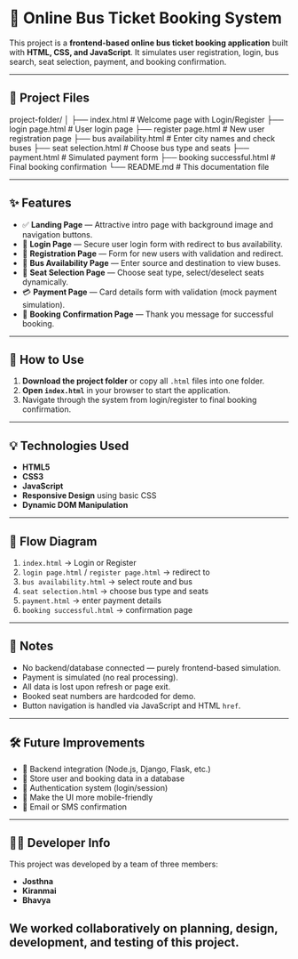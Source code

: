 # 🚌 Online Bus Ticket Booking System

This project is a **frontend-based online bus ticket booking application** built with **HTML, CSS, and JavaScript**. It simulates user registration, login, bus search, seat selection, payment, and booking confirmation.

---

## 📁 Project Files
project-folder/
│
├── index.html # Welcome page with Login/Register
├── login page.html # User login page
├── register page.html # New user registration page
├── bus availability.html # Enter city names and check buses
├── seat selection.html # Choose bus type and seats
├── payment.html # Simulated payment form
├── booking successful.html # Final booking confirmation
└── README.md # This documentation file

---

## ✨ Features

- ✅ **Landing Page** — Attractive intro page with background image and navigation buttons.
- 🔐 **Login Page** — Secure user login form with redirect to bus availability.
- 📝 **Registration Page** — Form for new users with validation and redirect.
- 🚌 **Bus Availability Page** — Enter source and destination to view buses.
- 💺 **Seat Selection Page** — Choose seat type, select/deselect seats dynamically.
- 💳 **Payment Page** — Card details form with validation (mock payment simulation).
- 🎉 **Booking Confirmation Page** — Thank you message for successful booking.

---

## 🚀 How to Use

1. **Download the project folder** or copy all `.html` files into one folder.
2. **Open `index.html`** in your browser to start the application.
3. Navigate through the system from login/register to final booking confirmation.

---

## 💡 Technologies Used

- **HTML5**
- **CSS3**
- **JavaScript**
- **Responsive Design** using basic CSS 
- **Dynamic DOM Manipulation**

---

## 🔄 Flow Diagram

1. `index.html` → Login or Register  
2. `login page.html` / `register page.html` → redirect to  
3. `bus availability.html` → select route and bus  
4. `seat selection.html` → choose bus type and seats  
5. `payment.html` → enter payment details  
6. `booking successful.html` → confirmation page

---

## 📌 Notes

- No backend/database connected — purely frontend-based simulation.
- Payment is simulated (no real processing).
- All data is lost upon refresh or page exit.
- Booked seat numbers are hardcoded for demo.
- Button navigation is handled via JavaScript and HTML `href`.

---

## 🛠 Future Improvements

- 🔗 Backend integration (Node.js, Django, Flask, etc.)
- 💾 Store user and booking data in a database
- 🔐 Authentication system (login/session)
- 📱 Make the UI more mobile-friendly
- 🧾 Email or SMS confirmation

---

## 👨‍💻 Developer Info

This project was developed by a team of three members:

- **Josthna**
- **Kiranmai**
- **Bhavya**

We worked collaboratively on planning, design, development, and testing of this project.
---
